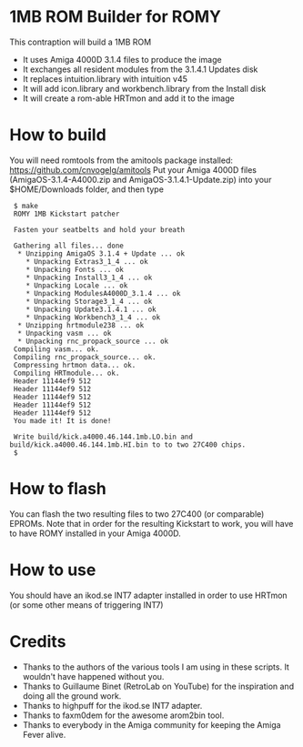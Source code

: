 # 1MB ROM Builder for ROMY

This contraption will build a 1MB ROM

* It uses Amiga 4000D 3.1.4 files to produce the image
* It exchanges all resident modules from the 3.1.4.1 Updates disk
* It replaces intuition.library with intuition v45
* It will add icon.library and workbench.library from the Install disk
* It will create a rom-able HRTmon and add it to the image

# How to build

You will need romtools from the amitools package installed: https://github.com/cnvogelg/amitools
Put your Amiga 4000D files (AmigaOS-3.1.4-A4000.zip and AmigaOS-3.1.4.1-Update.zip) into your
$HOME/Downloads folder, and then type

```
 $ make
 ROMY 1MB Kickstart patcher

 Fasten your seatbelts and hold your breath

 Gathering all files... done
  * Unzipping AmigaOS 3.1.4 + Update ... ok
    * Unpacking Extras3_1_4 ... ok
    * Unpacking Fonts ... ok
    * Unpacking Install3_1_4 ... ok
    * Unpacking Locale ... ok
    * Unpacking ModulesA4000D_3.1.4 ... ok
    * Unpacking Storage3_1_4 ... ok
    * Unpacking Update3.1.4.1 ... ok
    * Unpacking Workbench3_1_4 ... ok
  * Unzipping hrtmodule238 ... ok
  * Unpacking vasm ... ok
  * Unpacking rnc_propack_source ... ok
 Compiling vasm... ok.
 Compiling rnc_propack_source... ok.
 Compressing hrtmon data... ok.
 Compiling HRTmodule... ok.
 Header 11144ef9 512
 Header 11144ef9 512
 Header 11144ef9 512
 Header 11144ef9 512
 Header 11144ef9 512
 You made it! It is done!

 Write build/kick.a4000.46.144.1mb.LO.bin and build/kick.a4000.46.144.1mb.HI.bin to to two 27C400 chips.
 $
```

# How to flash

You can flash the two resulting files to two 27C400 (or comparable) EPROMs.
Note that in order for the resulting Kickstart to work, you will have to have
ROMY installed in your Amiga 4000D.


# How to use

You should have an ikod.se INT7 adapter installed in order to use HRTmon (or
some other means of triggering INT7)

# Credits

* Thanks to the authors of the various tools I am using in these scripts. It
  wouldn't have happened without you.
* Thanks to Guillaume Binet (RetroLab on YouTube) for the inspiration and doing
  all the ground work.
* Thanks to highpuff for the ikod.se INT7 adapter.
* Thanks to faxm0dem for the awesome arom2bin tool.
* Thanks to everybody in the Amiga community for keeping the Amiga Fever alive.

